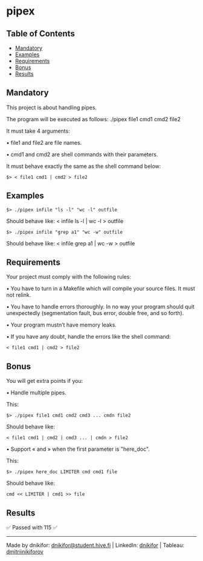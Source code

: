 # pipex

## Table of Contents
- [Mandatory](#mandatory)
- [Examples](#examples)
- [Requirements](#requirements)
- [Bonus](#bonus)
- [Results](#results)

## Mandatory

This project is about handling pipes.

The program will be executed as follows:
./pipex file1 cmd1 cmd2 file2

It must take 4 arguments:

• file1 and file2 are file names.

• cmd1 and cmd2 are shell commands with their parameters.

It must behave exactly the same as the shell command below:

```
$> < file1 cmd1 | cmd2 > file2
```

## Examples

```
$> ./pipex infile "ls -l" "wc -l" outfile
```
Should behave like: < infile ls -l | wc -l > outfile

```
$> ./pipex infile "grep a1" "wc -w" outfile
```
Should behave like: < infile grep a1 | wc -w > outfile

## Requirements

Your project must comply with the following rules:

• You have to turn in a Makefile which will compile your source files. It must not relink.

• You have to handle errors thoroughly. In no way your program should quit unexpectedly (segmentation fault, bus error, double free, and so forth).

• Your program mustn’t have memory leaks.

• If you have any doubt, handle the errors like the shell command:

```< file1 cmd1 | cmd2 > file2```

## Bonus

You will get extra points if you:

• Handle multiple pipes.

This:
```
$> ./pipex file1 cmd1 cmd2 cmd3 ... cmdn file2
```
Should behave like:
```
< file1 cmd1 | cmd2 | cmd3 ... | cmdn > file2
```

• Support « and » when the first parameter is "here_doc".

This:
```
$> ./pipex here_doc LIMITER cmd cmd1 file
```
Should behave like:
```
cmd << LIMITER | cmd1 >> file
```

## Results

✅ Passed with 115 ✅

---
Made by dnikifor: dnikifor@student.hive.fi | LinkedIn: [dnikifor](https://www.linkedin.com/in/dmitriinikiforov/) | Tableau: [dmitriinikiforov](https://public.tableau.com/app/profile/nikiforov.dmitrii/vizzes)
